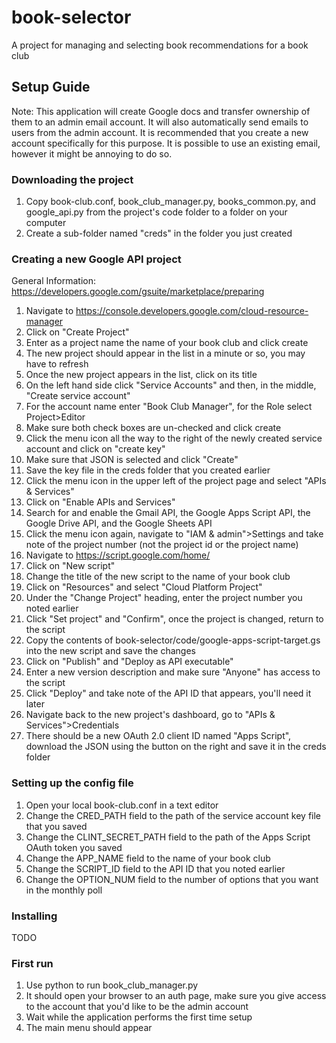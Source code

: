 # book-selector
A project for managing and selecting book recommendations for a book club

## Setup Guide
Note: This application will create Google docs and transfer ownership of them to an admin email account. It will also automatically send emails to users from the admin account. It is recommended that you create a new account specifically for this purpose. It is possible to use an existing email, however it might be annoying to do so.

### Downloading the project
1. Copy book-club.conf, book_club_manager.py, books_common.py, and google_api.py from the project's code folder to a folder on your computer
2. Create a sub-folder named "creds" in the folder you just created

### Creating a new Google API project
General Information: https://developers.google.com/gsuite/marketplace/preparing

1. Navigate to https://console.developers.google.com/cloud-resource-manager
2. Click on "Create Project"
3. Enter as a project name the name of your book club and click create
4. The new project should appear in the list in a minute or so, you may have to refresh
5. Once the new project appears in the list, click on its title
6. On the left hand side click "Service Accounts" and then, in the middle, "Create service account"
7. For the account name enter "Book Club Manager", for the Role select Project>Editor
8. Make sure both check boxes are un-checked and click create
9. Click the menu icon all the way to the right of the newly created service account and click on "create key"
10. Make sure that JSON is selected and click "Create"
11. Save the key file in the creds folder that you created earlier
12. Click the menu icon in the upper left of the project page and select "APIs & Services"
13. Click on "Enable APIs and Services"
14. Search for and enable the Gmail API, the Google Apps Script API, the Google Drive API, and the Google Sheets API
15. Click the menu icon again, navigate to "IAM & admin">Settings and take note of the project number (not the project id or the project name)
16. Navigate to https://script.google.com/home/
17. Click on "New script"
18. Change the title of the new script to the name of your book club
19. Click on "Resources" and select "Cloud Platform Project"
20. Under the "Change Project" heading, enter the project number you noted earlier
21. Click "Set project" and "Confirm", once the project is changed, return to the script
22. Copy the contents of book-selector/code/google-apps-script-target.gs into the new script and save the changes
23. Click on "Publish" and "Deploy as API executable"
24. Enter a new version description and make sure "Anyone" has access to the script
25. Click "Deploy" and take note of the API ID that appears, you'll need it later
26. Navigate back to the new project's dashboard, go to "APIs & Services">Credentials
27. There should be a new OAuth 2.0 client ID named "Apps Script", download the JSON using the button on the right and save it in the creds folder

### Setting up the config file
1. Open your local book-club.conf in a text editor
2. Change the CRED_PATH field to the path of the service account key file that you saved
3. Change the CLINT_SECRET_PATH field to the path of the Apps Script OAuth token you saved
4. Change the APP_NAME field to the name of your book club
5. Change the SCRIPT_ID field to the API ID that you noted earlier
6. Change the OPTION_NUM field to the number of options that you want in the monthly poll

### Installing 
TODO

### First run
1. Use python to run book_club_manager.py
2. It should open your browser to an auth page, make sure you give access to the account that you'd like to be the admin account
3. Wait while the application performs the first time setup
4. The main menu should appear
